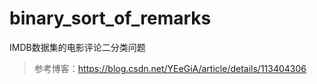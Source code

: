 # binary_sort_of_remarks
IMDB数据集的电影评论二分类问题
>参考博客：https://blog.csdn.net/YEeGiA/article/details/113404306
